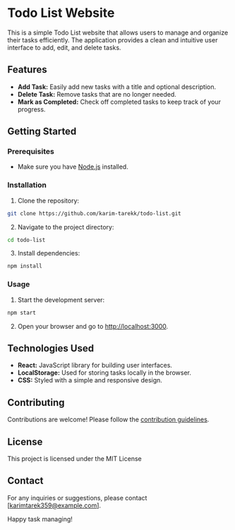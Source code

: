 # Todo List Website

This is a simple Todo List website that allows users to manage and organize their tasks efficiently. The application provides a clean and intuitive user interface to add, edit, and delete tasks.

## Features

- **Add Task:** Easily add new tasks with a title and optional description.
- **Delete Task:** Remove tasks that are no longer needed.
- **Mark as Completed:** Check off completed tasks to keep track of your progress.

## Getting Started

### Prerequisites

- Make sure you have [Node.js](https://nodejs.org/) installed.

### Installation

1. Clone the repository:

```bash
git clone https://github.com/karim-tarekk/todo-list.git
```

2. Navigate to the project directory:

```bash
cd todo-list
```

3. Install dependencies:

```bash
npm install
```

### Usage

1. Start the development server:

```bash
npm start
```

2. Open your browser and go to [http://localhost:3000](http://localhost:3000).

## Technologies Used

- **React:** JavaScript library for building user interfaces.
- **LocalStorage:** Used for storing tasks locally in the browser.
- **CSS:** Styled with a simple and responsive design.

## Contributing

Contributions are welcome! Please follow the [contribution guidelines](CONTRIBUTING.md).

## License

This project is licensed under the MIT License

## Contact

For any inquiries or suggestions, please contact [karimtarek359@example.com].

Happy task managing!
